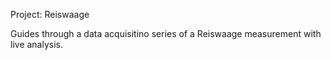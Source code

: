Project: Reiswaage

Guides through a data acquisitino series of a Reiswaage measurement with live analysis.
